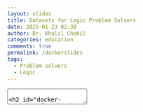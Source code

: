 ```yaml
---
layout: slides
title: Datasets for Logic Problem Solvers
date: 2025-01-23 02:30
author: Dr. Khalil Chebil
categories: education
comments: true
permalink: /dockerslides
tags:
  - Problem solvers
  - Logic
---
```


<section data-markdown>
    <textarea data-template>


## Docker Workshop: From Basics to Deployment  
*A Hands-on Guide for Developers*  

<img src="https://www.docker.com/wp-content/uploads/2022/03/vertical-logo-monochromatic.png" alt="Docker Logo" width="25%" height="25%">       
---
## Agenda

1. **What is Docker?**  
2. **Why Use Docker?**  
3. **Key Concepts**  
4. **Hands-on Labs**  
5. **Best Practices**  
6. **Q&A**  


---
## What is Docker?

- Lightweight virtualization using **containers** (not VMs).  
- **Isolated, portable, and consistent** environments.  
- Runs on Linux/Windows/Mac/Cloud.  

> *"Docker is like shipping containers for software."* 

---
## Why Docker?

| **Problem**               | **Docker Solution**          |  
|---------------------------|------------------------------|  
| "Works on my machine"     | Consistent environments      |  
| Dependency conflicts      | Isolated containers          |  
| Slow deployments          | Fast, reproducible builds    |  



  </textarea>
</section>